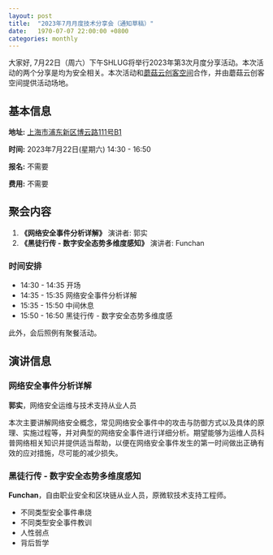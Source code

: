 ```yaml
---
layout: post
title:  "2023年7月月度技术分享会（通知草稿）"
date:   1970-07-07 22:00:00 +0800
categories: monthly
---
```

大家好, 7月22日（周六）下午SHLUG将举行2023年第3次月度分享活动。本次活动的两个分享是均为安全相关。本次活动和[蘑菇云创客空间](http://www.mushroomcloud.cc/)合作，并由蘑菇云创客空间提供活动场地。

## 基本信息

**地址:** [上海市浦东新区博云路111号B1](https://j.map.baidu.com/75/QUA)

**时间:** 2023年7月22日(星期六) 14:30 - 16:50

**报名:** 不需要

**费用:** 不需要

## 聚会内容
1. **《网络安全事件分析详解》** 演讲者: 郭实
2. **《黑徒行传 - 数字安全态势多维度感知》** 演讲者: Funchan

### 时间安排
- 14:30 - 14:35 开场
- 14:35 - 15:35 网络安全事件分析详解
- 15:35 - 15:50 中间休息
- 15:50 - 16:50 黑徒行传 - 数字安全态势多维度感

此外，会后照例有聚餐活动。

## 演讲信息

### 网络安全事件分析详解

**郭实**，网络安全运维与技术支持从业人员

本次主要讲解网络安全概念，常见网络安全事件中的攻击与防御方式以及具体的原理、实施过程等，并对典型的网络安全事件进行详细分析。期望能够为运维人员科普网络相关知识并提供适当帮助，以便在网络安全事件发生的第一时间做出正确有效的应对措施，尽可能的减少损失。

### 黑徒行传 - 数字安全态势多维度感知

**Funchan**，自由职业安全和区块链从业人员，原微软技术支持工程师。

- 不同类型安全事件串烧
- 不同类型安全事件教训
- 人性弱点 
- 背后哲学
